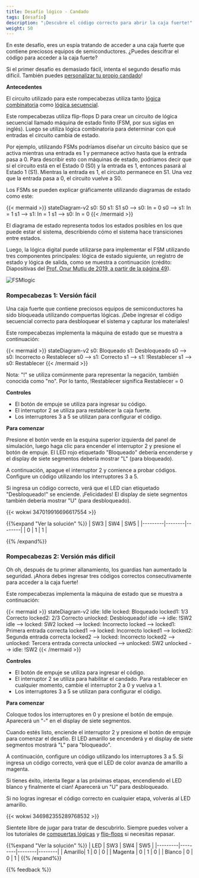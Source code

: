 ```yaml
---
title: Desafío lógico - Candado
tags: [desafío]
description: "¡Descubre el código correcto para abrir la caja fuerte!"
weight: 50
---
```


En este desafío, eres un espía tratando de acceder a una caja fuerte que contiene preciosos equipos de semiconductores. ¿Puedes descifrar el código para acceder a la caja fuerte?

Si el primer desafío es demasiado fácil, intenta el segundo desafío más difícil. También puedes [personalizar tu propio candado](/es/digital_design/design_padlock)!

**Antecedentes**

El circuito utilizado para este rompecabezas utiliza tanto [lógica combinatoria](/es/digital_design/logic_gates) como [lógica secuencial](/es/digital_design/puzzle_flipflop).

Este rompecabezas utiliza flip-flops D para crear un circuito de lógica secuencial llamado máquina de estado finito (FSM, por sus siglas en inglés). Luego se utiliza lógica combinatoria para determinar con qué entradas el circuito cambia de estado.

Por ejemplo, utilizando FSMs podríamos diseñar un circuito básico que se activa mientras una entrada es 1 y permanece activo hasta que la entrada pasa a 0. Para describir esto con máquinas de estado, podríamos decir que si el circuito está en el Estado 0 (S0) y la entrada es 1, entonces pasará al Estado 1 (S1). Mientras la entrada es 1, el circuito permanece en S1. Una vez que la entrada pasa a 0, el circuito vuelve a S0.

Los FSMs se pueden explicar gráficamente utilizando diagramas de estado como este:

{{< mermaid >}}
stateDiagram-v2
  s0: S0
  s1: S1
  s0   --> s0: In = 0
  s0   --> s1: In = 1
  s1   --> s1: In = 1
  s1   --> s0: In = 0
{{< /mermaid >}}

El diagrama de estado representa todos los estados posibles en los que puede estar el sistema, describiendo cómo el sistema hace transiciones entre estados.

Luego, la lógica digital puede utilizarse para implementar el FSM utilizando tres componentes principales: lógica de estado siguiente, un registro de estado y lógica de salida, como se muestra a continuación (crédito: Diapositivas del [Prof. Onur Mutlu de 2019, a partir de la página 49](https://safari.ethz.ch/digitaltechnik/spring2019/lib/exe/fetch.php?media=onur-digitaldesign-2019-lecture6-sequential-logic-afterlecture-corrected.pdf)).

![FSMlogic](/images/puzzle_padlock_seq/fsmlogic.png)

### Rompecabezas 1: Versión fácil

Una caja fuerte que contiene preciosos equipos de semiconductores ha sido bloqueada utilizando compuertas lógicas. ¡Debe ingresar el código secuencial correcto para desbloquear el sistema y capturar los materiales!

Este rompecabezas implementa la máquina de estado que se muestra a continuación:

{{< mermaid >}}
stateDiagram-v2
  s0: Bloqueado
  s1: Desbloqueado
  s0   --> s0: Incorrecto o Restablecer
  s0   --> s1: Correcto
  s1   --> s1: !Restablecer
  s1   --> s0: Restablecer
{{< /mermaid >}}

Nota: "!" se utiliza comúnmente para representar la negación, también conocida como "no". Por lo tanto, !Restablecer significa Restablecer = 0

**Controles**
* El botón de empuje se utiliza para ingresar su código.
* El interruptor 2 se utiliza para restablecer la caja fuerte.
* Los interruptores 3 a 5 se utilizan para configurar el código.

**Para comenzar**

Presione el botón verde en la esquina superior izquierda del panel de simulación, luego haga clic para encender el interruptor 2 y presione el botón de empuje. El LED rojo etiquetado "Bloqueado" debería encenderse y el display de siete segmentos debería mostrar "L" (para bloqueado).

A continuación, apague el interruptor 2 y comience a probar códigos. Configure un código utilizando los interruptores 3 a 5.

Si ingresa un código correcto, verá que el LED cian etiquetado "Desbloqueado!" se enciende. ¡Felicidades! El display de siete segmentos también debería mostrar "U" (para desbloqueado).

{{< wokwi 347019916696617554 >}}
<br>

{{%expand "Ver la solución" %}} 
| SW3     | SW4    | SW5    |
|---------|--------|--------|
| 0       | 1      | 1      |

{{% /expand%}}

### Rompecabezas 2: Versión más difícil

Oh oh, después de tu primer allanamiento, los guardias han aumentado la seguridad. ¡Ahora debes ingresar tres códigos correctos consecutivamente para acceder a la caja fuerte!

Este rompecabezas implementa la máquina de estado que se muestra a continuación:

{{< mermaid >}}
stateDiagram-v2
  idle: Idle
  locked: Bloqueado
  locked1: 1/3 Correcto
  locked2: 2/3 Correcto
  unlocked: Desbloqueado!
  idle   --> idle: !SW2
  idle   --> locked: SW2
  locked --> locked: Incorrecto
  locked --> locked1: Primera entrada correcta
  locked1 --> locked: Incorrecto
  locked1 --> locked2: Segunda entrada correcta
  locked2 --> locked: Incorrecto
  locked2 --> unlocked: Tercera entrada correcta
  unlocked --> unlocked: SW2
  unlocked --> idle: !SW2
{{< /mermaid >}}

**Controles**
* El botón de empuje se utiliza para ingresar el código.
* El interruptor 2 se utiliza para habilitar el candado. Para restablecer en cualquier momento, cambie el interruptor 2 a 0 y vuelva a 1.
* Los interruptores 3 a 5 se utilizan para configurar el código.

**Para comenzar**

Coloque todos los interruptores en 0 y presione el botón de empuje. Aparecerá un "-" en el display de siete segmentos.

Cuando estés listo, enciende el interruptor 2 y presione el botón de empuje para comenzar el desafío. El LED amarillo se encenderá y el display de siete segmentos mostrará "L" para "bloqueado".

A continuación, configure un código utilizando los interruptores 3 a 5. Si ingresa un código correcto, verá que el LED de color avanza de amarillo a magenta.

Si tienes éxito, intenta llegar a las próximas etapas, encendiendo el LED blanco y finalmente el cian! Aparecerá un "U" para desbloqueado.

Si no logras ingresar el código correcto en cualquier etapa, volverás al LED amarillo.

{{< wokwi 346982355289768532 >}}
<br>

Sientete libre de jugar para tratar de descubrirlo. Siempre puedes volver a los tutoriales de [compuertas lógicas](/es/digital_design/logic_gates) y [flip-flops](/es/digital_design/puzzle_flipflop) si necesitas repasar.

{{%expand "Ver la solución" %}} | LED     | SW3     | SW4    | SW5    |
|---------|---------|--------|--------|
| Amarillo| 1       | 0      | 0      |
| Magenta | 0       | 1      | 0      |
| Blanco  | 0       | 0      | 1      |
{{% /expand%}}

{{% feedback %}}  